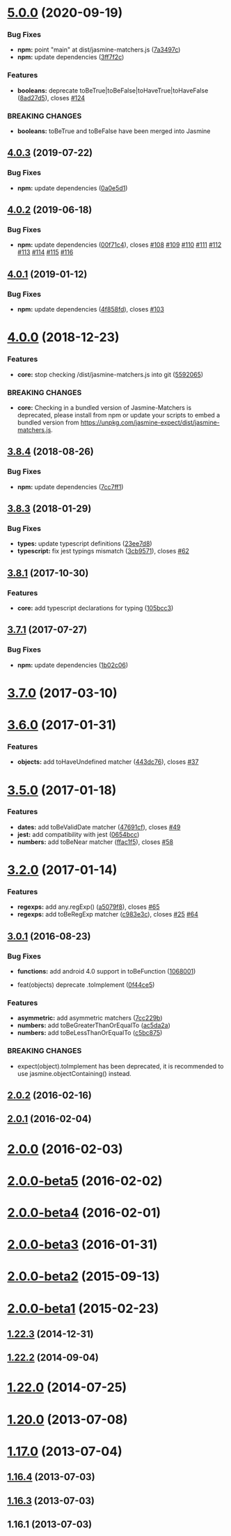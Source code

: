 # [5.0.0](https://github.com/JamieMason/Jasmine-Matchers/compare/4.0.3...5.0.0) (2020-09-19)


### Bug Fixes

* **npm:** point "main" at dist/jasmine-matchers.js ([7a3497c](https://github.com/JamieMason/Jasmine-Matchers/commit/7a3497cbfacca446cdefbb6f9ad677f31d1ed1f4))
* **npm:** update dependencies ([3ff7f2c](https://github.com/JamieMason/Jasmine-Matchers/commit/3ff7f2ca66ed039f1d67e7388ea7f8e9cc654f25))


### Features

* **booleans:** deprecate toBeTrue|toBeFalse|toHaveTrue|toHaveFalse ([8ad27d5](https://github.com/JamieMason/Jasmine-Matchers/commit/8ad27d5e3158e89fae85c662f72a16cea4bc1e60)), closes [#124](https://github.com/JamieMason/Jasmine-Matchers/issues/124)


### BREAKING CHANGES

* **booleans:** toBeTrue and toBeFalse have been merged into Jasmine



## [4.0.3](https://github.com/JamieMason/Jasmine-Matchers/compare/4.0.2...4.0.3) (2019-07-22)


### Bug Fixes

* **npm:** update dependencies ([0a0e5d1](https://github.com/JamieMason/Jasmine-Matchers/commit/0a0e5d1cb67794c9885de90da1bf1f2a3d3e771e))



## [4.0.2](https://github.com/JamieMason/Jasmine-Matchers/compare/4.0.1...4.0.2) (2019-06-18)


### Bug Fixes

* **npm:** update dependencies ([00f71c4](https://github.com/JamieMason/Jasmine-Matchers/commit/00f71c41b27e286ffe1ef7446be866eda7f0a81c)), closes [#108](https://github.com/JamieMason/Jasmine-Matchers/issues/108) [#109](https://github.com/JamieMason/Jasmine-Matchers/issues/109) [#110](https://github.com/JamieMason/Jasmine-Matchers/issues/110) [#111](https://github.com/JamieMason/Jasmine-Matchers/issues/111) [#112](https://github.com/JamieMason/Jasmine-Matchers/issues/112) [#113](https://github.com/JamieMason/Jasmine-Matchers/issues/113) [#114](https://github.com/JamieMason/Jasmine-Matchers/issues/114) [#115](https://github.com/JamieMason/Jasmine-Matchers/issues/115) [#116](https://github.com/JamieMason/Jasmine-Matchers/issues/116)



## [4.0.1](https://github.com/JamieMason/Jasmine-Matchers/compare/4.0.0...4.0.1) (2019-01-12)


### Bug Fixes

* **npm:** update dependencies ([4f858fd](https://github.com/JamieMason/Jasmine-Matchers/commit/4f858fd623481dea6c39cae5345ce3591215cf16)), closes [#103](https://github.com/JamieMason/Jasmine-Matchers/issues/103)



# [4.0.0](https://github.com/JamieMason/Jasmine-Matchers/compare/3.8.4...4.0.0) (2018-12-23)


### Features

* **core:** stop checking /dist/jasmine-matchers.js into git ([5592065](https://github.com/JamieMason/Jasmine-Matchers/commit/5592065382216ff4e6f3c187c6378c550a575392))


### BREAKING CHANGES

* **core:** Checking in a bundled version of Jasmine-Matchers is deprecated, please
install from npm or update your scripts to embed a bundled version from
https://unpkg.com/jasmine-expect/dist/jasmine-matchers.js.



## [3.8.4](https://github.com/JamieMason/Jasmine-Matchers/compare/3.8.3...3.8.4) (2018-08-26)


### Bug Fixes

* **npm:** update dependencies ([7cc7ff1](https://github.com/JamieMason/Jasmine-Matchers/commit/7cc7ff1a682d363bd31e8b7cffe6449c1c4226dc))



## [3.8.3](https://github.com/JamieMason/Jasmine-Matchers/compare/3.8.1...3.8.3) (2018-01-29)


### Bug Fixes

* **types:** update typescript definitions ([23ee7d8](https://github.com/JamieMason/Jasmine-Matchers/commit/23ee7d82c8b673dba720c85c1d2c59e615d3f562))
* **typescript:** fix jest typings mismatch ([3cb9571](https://github.com/JamieMason/Jasmine-Matchers/commit/3cb9571d4b0ed0884e1d51c14354fe46bfaf0dd9)), closes [#62](https://github.com/JamieMason/Jasmine-Matchers/issues/62)



## [3.8.1](https://github.com/JamieMason/Jasmine-Matchers/compare/3.7.1...3.8.1) (2017-10-30)


### Features

* **core:** add typescript declarations for typing ([105bcc3](https://github.com/JamieMason/Jasmine-Matchers/commit/105bcc33a42a70d01bc50177e128358ac257e199))



## [3.7.1](https://github.com/JamieMason/Jasmine-Matchers/compare/3.7.0...3.7.1) (2017-07-27)


### Bug Fixes

* **npm:** update dependencies ([1b02c06](https://github.com/JamieMason/Jasmine-Matchers/commit/1b02c06eb7e5349ac3551c8af10d4c037e24e0f8))



# [3.7.0](https://github.com/JamieMason/Jasmine-Matchers/compare/3.6.0...3.7.0) (2017-03-10)



# [3.6.0](https://github.com/JamieMason/Jasmine-Matchers/compare/3.5.0...3.6.0) (2017-01-31)


### Features

* **objects:** add toHaveUndefined matcher ([443dc76](https://github.com/JamieMason/Jasmine-Matchers/commit/443dc76a11f38b362c88054bcf9f83c3a76550ae)), closes [#37](https://github.com/JamieMason/Jasmine-Matchers/issues/37)



# [3.5.0](https://github.com/JamieMason/Jasmine-Matchers/compare/3.2.0...3.5.0) (2017-01-18)


### Features

* **dates:** add toBeValidDate matcher ([47691cf](https://github.com/JamieMason/Jasmine-Matchers/commit/47691cf9413e8e4f2d902386d0f5e62a5750083e)), closes [#49](https://github.com/JamieMason/Jasmine-Matchers/issues/49)
* **jest:** add compatibility with jest ([0654bcc](https://github.com/JamieMason/Jasmine-Matchers/commit/0654bccbf9f8e9e221c4f333301f7cf88a3ed650))
* **numbers:** add toBeNear matcher ([ffac1f5](https://github.com/JamieMason/Jasmine-Matchers/commit/ffac1f57a0b8f69b3ebea8d936016907e78c876f)), closes [#58](https://github.com/JamieMason/Jasmine-Matchers/issues/58)



# [3.2.0](https://github.com/JamieMason/Jasmine-Matchers/compare/3.0.1...3.2.0) (2017-01-14)


### Features

* **regexps:** add any.regExp() ([a5079f8](https://github.com/JamieMason/Jasmine-Matchers/commit/a5079f8320aa8302e81930d3b424c18391dc7caf)), closes [#65](https://github.com/JamieMason/Jasmine-Matchers/issues/65)
* **regexps:** add toBeRegExp matcher ([c983e3c](https://github.com/JamieMason/Jasmine-Matchers/commit/c983e3cae81fce82bdf3c9af61c703f22ca045c9)), closes [#25](https://github.com/JamieMason/Jasmine-Matchers/issues/25) [#64](https://github.com/JamieMason/Jasmine-Matchers/issues/64)



## [3.0.1](https://github.com/JamieMason/Jasmine-Matchers/compare/2.0.2...3.0.1) (2016-08-23)


### Bug Fixes

* **functions:** add android 4.0 support in toBeFunction ([1068001](https://github.com/JamieMason/Jasmine-Matchers/commit/1068001e45a60fc65364989e1b21f1f4940c7694))


* feat(objects) deprecate .toImplement ([0f44ce5](https://github.com/JamieMason/Jasmine-Matchers/commit/0f44ce51803e6666f72473d1b08a48d6ed7fa935))


### Features

* **asymmetric:** add asymmetric matchers ([7cc229b](https://github.com/JamieMason/Jasmine-Matchers/commit/7cc229b97615e416575cd9d13d001f992bda474c))
* **numbers:** add toBeGreaterThanOrEqualTo ([ac5da2a](https://github.com/JamieMason/Jasmine-Matchers/commit/ac5da2ada2b0d83a4fb0a071df870620f90045fc))
* **numbers:** add toBeLessThanOrEqualTo ([c5bc875](https://github.com/JamieMason/Jasmine-Matchers/commit/c5bc87570859594573b8f6f6db91af7522826c83))


### BREAKING CHANGES

* expect(object).toImplement has been deprecated, it is recommended to use jasmine.objectContaining() instead.



## [2.0.2](https://github.com/JamieMason/Jasmine-Matchers/compare/2.0.1...2.0.2) (2016-02-16)



## [2.0.1](https://github.com/JamieMason/Jasmine-Matchers/compare/2.0.0...2.0.1) (2016-02-04)



# [2.0.0](https://github.com/JamieMason/Jasmine-Matchers/compare/2.0.0-beta5...2.0.0) (2016-02-03)



# [2.0.0-beta5](https://github.com/JamieMason/Jasmine-Matchers/compare/2.0.0-beta4...2.0.0-beta5) (2016-02-02)



# [2.0.0-beta4](https://github.com/JamieMason/Jasmine-Matchers/compare/2.0.0-beta3...2.0.0-beta4) (2016-02-01)



# [2.0.0-beta3](https://github.com/JamieMason/Jasmine-Matchers/compare/2.0.0-beta2...2.0.0-beta3) (2016-01-31)



# [2.0.0-beta2](https://github.com/JamieMason/Jasmine-Matchers/compare/2.0.0-beta1...2.0.0-beta2) (2015-09-13)



# [2.0.0-beta1](https://github.com/JamieMason/Jasmine-Matchers/compare/1.22.3...2.0.0-beta1) (2015-02-23)



## [1.22.3](https://github.com/JamieMason/Jasmine-Matchers/compare/1.22.2...1.22.3) (2014-12-31)



## [1.22.2](https://github.com/JamieMason/Jasmine-Matchers/compare/1.22.0...1.22.2) (2014-09-04)



# [1.22.0](https://github.com/JamieMason/Jasmine-Matchers/compare/1.20.0...1.22.0) (2014-07-25)



# [1.20.0](https://github.com/JamieMason/Jasmine-Matchers/compare/1.17.0...1.20.0) (2013-07-08)



# [1.17.0](https://github.com/JamieMason/Jasmine-Matchers/compare/1.16.4...1.17.0) (2013-07-04)



## [1.16.4](https://github.com/JamieMason/Jasmine-Matchers/compare/1.16.3...1.16.4) (2013-07-03)



## [1.16.3](https://github.com/JamieMason/Jasmine-Matchers/compare/1.16.1...1.16.3) (2013-07-03)



## 1.16.1 (2013-07-03)



